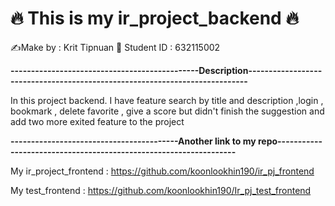 #  🔥 This is my ir_project_backend  🔥

✍️Make by : Krit Tipnuan  🥸  Student ID : 632115002

**----------------------------------------------Description----------------------------------------------------------------------------**

In this project backend. I have feature search by title and description ,login , bookmark , delete favorite ,
give a score but didn't finish the suggestion and add two more exited feature to the project

**-----------------------------------------Another link to my repo------------------------------------------------------------------**

My ir_project_frontend : https://github.com/koonlookhin190/ir_pj_frontend

My test_frontend : https://github.com/koonlookhin190/Ir_pj_test_frontend




